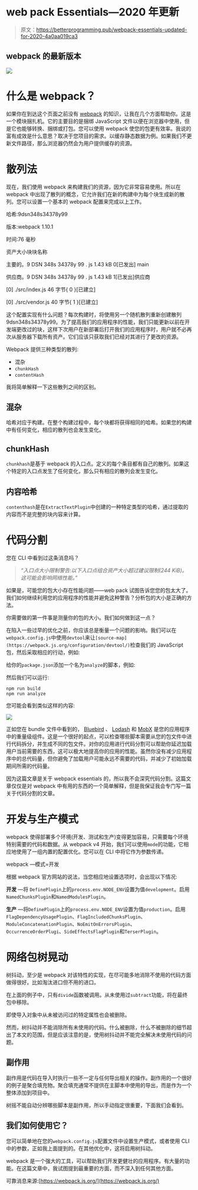 # web pack Essentials—2020 年更新

> 原文：<https://betterprogramming.pub/webpack-essentials-updated-for-2020-4a0aa019ca3>

## webpack 的最新版本

![](img/87a60b82be814f340a020058c38a1d23.png)

# **什么是 webpack？**

如果你在到达这个页面之前没有 [webpack](https://webpack.js.org) 的知识，让我在几个方面帮助你。这是一个模块捆扎机。它的主要目的是捆绑 JavaScript 文件以便在浏览器中使用，但是它也能够转换、捆绑或打包。您可以使用 webpack 使您的包更有效率。我说的富有成效是什么意思？取决于您项目的需求。以缓存静态数据为例。如果我们不更新文件路径，那么浏览器仍然会为用户提供缓存的资源。

# **散列法**

现在，我们使用 webpack 来构建我们的资源，因为它非常容易使用。所以在 webpack 中出现了散列的概念，它允许我们在新的构建中为每个块生成新的散列。您可以设置一个基本的 webpack 配置来完成以上工作。

哈希:9dsn348s34378y99

版本:webpack 1.10.1

时间:76 毫秒

资产大小块块名称

主要的。9 DSN 348s 34378y 99 . js 1.43 kB 0[已发出] main

供应商。9 DSN 348s 34378y 99 . js 1.43 kB 1[已发出]供应商

[0] ./src/index.js 46 字节{ 0 }[已建立]

[0] ./src/vendor.js 40 字节{ 1 }[已建立]

这个配置实现有什么问题？每次构建时，将使用另一个随机散列重新创建散列 9dsn348s34378y99。为了提高我们的应用程序的性能，我们只能更新以前在开发端更改过的块，这样下次用户在新部署后打开我们的应用程序时，用户就不必再次从服务器下载所有资产。它们应该只获取我们已经对其进行了更改的资源。

Webpack 提供三种类型的散列:

*   混杂
*   `chunkHash`
*   `contentHash`

我将简单解释一下这些散列之间的区别。

## 混杂

哈希对应于构建。在整个构建过程中，每个块都将获得相同的哈希。如果您的构建中有任何变化，相应的散列也会发生变化。

## chunkHash

`chunkhash`是基于 webpack 的入口点。定义的每个条目都有自己的散列。如果这个特定的入口点发生了任何变化，那么只有相应的散列会发生变化。

## 内容哈希

`contenthash`是在`ExtractTextPlugin`中创建的一种特定类型的哈希，通过提取的内容而不是完整的块内容来计算。

# 代码分割

您在 CLI 中看到过这条消息吗？

> *“入口点大小限制警告:以下入口点组合资产大小超过建议限制(244 KiB)。这可能会影响网络性能。”*

如果是，可能您的包大小存在性能问题——web pack 试图告诉您您的包太大了。我们如何继续利用您的应用程序的性能并避免这种警告？分析包的大小是正确的方法。

你需要做的第一件事是测量你的包的大小。我们如何做到这一点？

在陷入一些过早的优化之前，你应该总是衡量一个问题的影响。我们可以在`webpack.config.js`中使用`devtool`来让`[source-map](https://webpack.js.org/configuration/devtool/)`检查我们的 JavaScript 包，然后采取相应的行动，例如:

给你的`package.json`添加一个名为`analyze`的脚本，例如:

然后我们可以运行:

```
npm run build
npm run analyze
```

您可能会看到类似这样的内容:

![](img/f57d406f9a95dd8918e1d5d262707437.png)

正如您在 bundle 文件中看到的， [Bluebird](https://www.npmjs.com/package/bluebird) 、 [Lodash](https://lodash.com/) 和 [MobX](https://mobx.js.org/README.html) 是您的应用程序中的重量级组件。这是一个很好的起点，可以检查哪些脚本需要从您的包文件中进行代码拆分，并生成不同的包文件。对你的应用进行代码分割可以帮助你延迟加载用户当前需要的东西，这可以极大地提高你的应用的性能。虽然你没有减少应用程序中的总代码量，但你避免了加载用户可能永远不需要的代码，并减少了初始加载期间所需的代码量。

因为这篇文章是关于 webpack essentials 的，所以我不会深究代码分割。这篇文章仅仅是对 webpack 中有用的东西的一个简单解释，但是我保证我会专门写一篇关于代码分割的文章。

# **开发与生产模式**

webpack 使得部署多个环境(开发、测试和生产)变得更加容易，只需要每个环境特别需要的代码和数据。从 webpack v4 开始，我们可以使用`mode`的功能，它相应地使用了一组内置的配置优化。您可以在 CLI 中将它作为参数传递。

webpack —模式=开发

根据 webpack 官方网站的说法，当您相应地设置选项时，会出现以下情况:

**开发** —将 `DefinePlugin`上的`process.env.NODE_ENV`设置为值`development`。启用`NamedChunksPlugin`和`NamedModulesPlugin`。

**生产** —将`DefinePlugin`上的`process.env.NODE_ENV`设置为值`production`。启用`FlagDependencyUsagePlugin`、`FlagIncludedChunksPlugin`、`ModuleConcatenationPlugin`、`NoEmitOnErrorsPlugin`、`OccurrenceOrderPlugi`、`SideEffectsFlagPlugin`和`TerserPlugin`。

# **网络包树晃动**

树抖动，至少是 webpack 对该特性的实现，在尽可能多地消除不使用的代码方面做得很好。比如淘汰进口但不用的进口。

在上面的例子中，只有`divide`函数被调用。从未使用过`subtract`功能，将在最终包中移除。

即使导入对象中从未被访问过的特定属性也会被删除。

然而，树抖动并不能消除所有未使用的代码。什么被删除，什么不被删除的细节超出了本文的范围，但是应该注意的是，使用树抖动并不能完全解决未使用代码的问题。

## 副作用

副作用是代码在导入时执行一些不一定与任何导出相关的操作。副作用的一个很好的例子是聚合填充物。聚合填充通常不提供在主脚本中使用的导出，而是作为一个整体添加到项目中。

树摇不能自动分辨哪些脚本是副作用，所以手动指定很重要，下面我们会看到。

## 我们如何使用它？

您可以简单地在您的`webpack.config.js`配置文件中设置生产模式，或者使用 CLI 中的参数，正如我上面提到的。在其他优化中，这将启用树抖动。

webpack 是一个强大的工具，可以帮助我们开发更健壮的应用程序。有大量的功能。在这篇文章中，我试图提到最重要的方面，而不深入到任何其他方面。

可靠消息来源:[https://webpack.js.org/](https://webpack.js.org/)